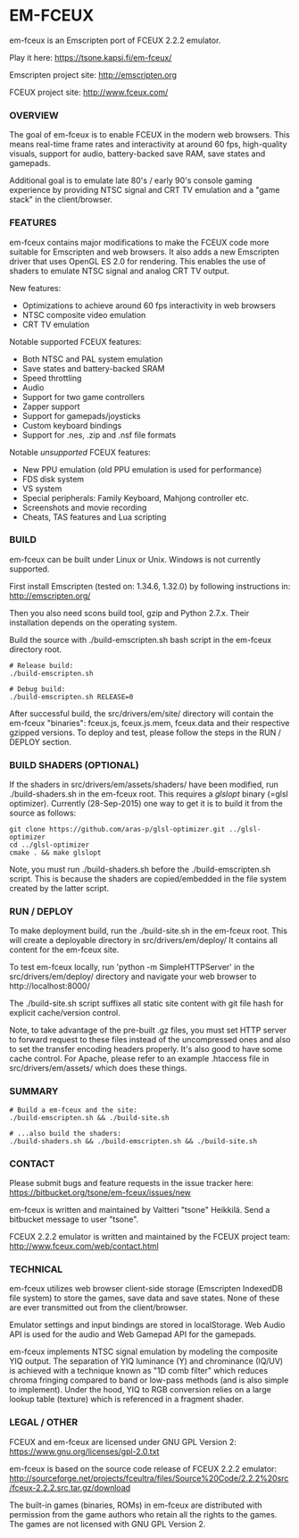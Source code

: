 # EM-FCEUX #

em-fceux is an Emscripten port of FCEUX 2.2.2 emulator.

Play it here: https://tsone.kapsi.fi/em-fceux/

Emscripten project site: http://emscripten.org

FCEUX project site: http://www.fceux.com/


### OVERVIEW ###

The goal of em-fceux is to enable FCEUX in the modern web browsers.
This means real-time frame rates and interactivity at around 60 fps,
high-quality visuals, support for audio, battery-backed save RAM, save
states and gamepads.

Additional goal is to emulate late 80's / early 90's console gaming
experience by providing NTSC signal and CRT TV emulation and a
"game stack" in the client/browser.


### FEATURES ###

em-fceux contains major modifications to make the FCEUX code more suitable
for Emscripten and web browsers. It also adds a new Emscripten driver that
uses OpenGL ES 2.0 for rendering. This enables the use of shaders to
emulate NTSC signal and analog CRT TV output.

New features:

* Optimizations to achieve around 60 fps interactivity in web browsers
* NTSC composite video emulation
* CRT TV emulation

Notable supported FCEUX features:

* Both NTSC and PAL system emulation
* Save states and battery-backed SRAM
* Speed throttling
* Audio
* Support for two game controllers
* Zapper support
* Support for gamepads/joysticks
* Custom keyboard bindings
* Support for .nes, .zip and .nsf file formats

Notable *unsupported* FCEUX features:

* New PPU emulation (old PPU emulation is used for performance)
* FDS disk system
* VS system
* Special peripherals: Family Keyboard, Mahjong controller etc.
* Screenshots and movie recording
* Cheats, TAS features and Lua scripting


### BUILD ###

em-fceux can be built under Linux or Unix. Windows is not currently supported.

First install Emscripten (tested on: 1.34.6, 1.32.0) by following instructions in:
http://emscripten.org/

Then you also need scons build tool, gzip and Python 2.7.x. Their installation
depends on the operating system.

Build the source with ./build-emscripten.sh bash script in the em-fceux directory root.

```
# Release build:
./build-emscripten.sh

# Debug build:
./build-emscripten.sh RELEASE=0
```

After successful build, the src/drivers/em/site/ directory will contain
the em-fceux "binaries": fceux.js, fceux.js.mem, fceux.data and their respective
gzipped versions. To deploy and test, please follow the steps in the RUN / DEPLOY
section.


### BUILD SHADERS (OPTIONAL) ###

If the shaders in src/drivers/em/assets/shaders/ have been modified,
run ./build-shaders.sh in the em-fceux root. This requires a *glslopt* binary
(=glsl optimizer). Currently (28-Sep-2015) one way to get it is to build
it from the source as follows:

```
git clone https://github.com/aras-p/glsl-optimizer.git ../glsl-optimizer
cd ../glsl-optimizer
cmake . && make glslopt
```

Note, you must run ./build-shaders.sh before the ./build-emscripten.sh script. This is because
the shaders are copied/embedded in the file system created by the latter script.


### RUN / DEPLOY ###

To make deployment build, run the ./build-site.sh in the em-fceux root.
This will create a deployable directory in src/drivers/em/deploy/
It contains all content for the em-fceux site.

To test em-fceux locally, run 'python -m SimpleHTTPServer' in the
src/drivers/em/deploy/ directory and navigate your web browser to
http://localhost:8000/

The ./build-site.sh script suffixes all static site content with git file hash
for explicit cache/version control.

Note, to take advantage of the pre-built .gz files, you must set HTTP server to
forward request to these files instead of the uncompressed ones and also to set
the transfer encoding headers properly. It's also good to have some cache control.
For Apache, please refer to an example .htaccess file in src/drivers/em/assets/
which does these things.


### SUMMARY ###

```
# Build a em-fceux and the site:
./build-emscripten.sh && ./build-site.sh

# ...also build the shaders:
./build-shaders.sh && ./build-emscripten.sh && ./build-site.sh
```

### CONTACT ###

Please submit bugs and feature requests in the issue tracker here:
https://bitbucket.org/tsone/em-fceux/issues/new

em-fceux is written and maintained by Valtteri "tsone" Heikkilä.
Send a bitbucket message to user "tsone".

FCEUX 2.2.2 emulator is written and maintained by the FCEUX project team:
http://www.fceux.com/web/contact.html


### TECHNICAL ###

em-fceux utilizes web browser client-side storage (Emscripten IndexedDB
file system) to store the games, save data and save states. None of these
are ever transmitted out from the client/browser.

Emulator settings and input bindings are stored in localStorage.
Web Audio API is used for the audio and Web Gamepad API for the gamepads.

em-fceux implements NTSC signal emulation by modeling the composite YIQ
output. The separation of YIQ luminance (Y) and chrominance (IQ/UV) is
achieved with a technique known as "1D comb filter" which reduces chroma
fringing compared to band or low-pass methods (and is also simple to
implement). Under the hood, YIQ to RGB conversion relies on a large lookup
table (texture) which is referenced in a fragment shader.


### LEGAL / OTHER ###

FCEUX and em-fceux are licensed under GNU GPL Version 2:
https://www.gnu.org/licenses/gpl-2.0.txt

em-fceux is based on the source code release of FCEUX 2.2.2 emulator: 
http://sourceforge.net/projects/fceultra/files/Source%20Code/2.2.2%20src/fceux-2.2.2.src.tar.gz/download

The built-in games (binaries, ROMs) in em-fceux are distributed with permission
from the game authors who retain all the rights to the games. The games are
not licensed with GNU GPL Version 2.
